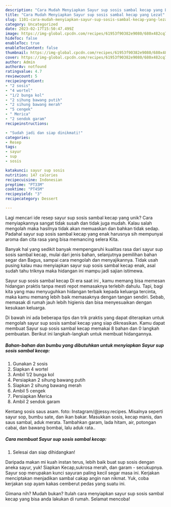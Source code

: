 ```yaml
---
description: "Cara Mudah Menyiapkan Sayur sup sosis sambal kecap yang Lezat"
title: "Cara Mudah Menyiapkan Sayur sup sosis sambal kecap yang Lezat"
slug: 1101-cara-mudah-menyiapkan-sayur-sup-sosis-sambal-kecap-yang-lezat
category: Uncategorized
date: 2023-02-17T15:50:47.499Z
image: https://img-global.cpcdn.com/recipes/61953f90382e9080/680x482cq70/sayur-sup-sosis-sambal-kecap-foto-resep-utama.jpg
hideToc: false
enableToc: true
enableTocContent: false
thumbnail: https://img-global.cpcdn.com/recipes/61953f90382e9080/680x482cq70/sayur-sup-sosis-sambal-kecap-foto-resep-utama.jpg
cover: https://img-global.cpcdn.com/recipes/61953f90382e9080/680x482cq70/sayur-sup-sosis-sambal-kecap-foto-resep-utama.jpg
author: Admin
authorAv: notfound
ratingvalue: 4.7
reviewcount: 5
recipeingredient:
- "2 sosis"
- "4 wortel"
- "1/2 bunga kol"
- "2 sihung bawang putih"
- "2 sihung bawang merah"
- "5 cengek"
- " Merica"
- "2 sendok garam"
recipeinstructions:

- "Sudah jadi dan siap dinikmati!"
categories:
- Resep
tags:
- sayur
- sup
- sosis

katakunci: sayur sup sosis 
nutrition: 147 calories
recipecuisine: Indonesian
preptime: "PT33M"
cooktime: "PT45M"
recipeyield: "3"
recipecategory: Dessert

---
```





Lagi mencari ide resep sayur sup sosis sambal kecap yang unik? Cara menyiapkannya sangat tidak susah dan tidak juga mudah. Kalau salah mengolah maka hasilnya tidak akan memuaskan dan bahkan tidak sedap. Padahal sayur sup sosis sambal kecap yang enak harusnya sih mempunyai aroma dan cita rasa yang bisa memancing selera Kita.





Banyak hal yang sedikit banyak mempengaruhi kualitas rasa dari sayur sup sosis sambal kecap, mulai dari jenis bahan, selanjutnya pemilihan bahan segar dan Bagus, sampai cara mengolah dan menyajikannya. Tidak usah pusing kalau mau menyiapkan sayur sup sosis sambal kecap enak,      asal sudah tahu triknya maka hidangan ini mampu jadi sajian istimewa.














Sayur sup sosis sambal kecap Di era saat ini , kamu memang bisa memesan hidangan praktis tanpa mesti repot memasaknya terlebih dahulu. Tapi, bagi kita yang mau menyuguhkan hidangan terbaik kepada keluarga tercinta, maka kamu memang lebih baik memasaknya dengan tangan sendiri. Sebab, memasak di rumah jauh lebih higienis dan bisa menyesuaikan dengan kesukaan keluarga.






Di bawah ini ada beberapa tips dan trik praktis yang dapat diterapkan untuk mengolah sayur sup sosis sambal kecap yang siap dikreasikan. Kamu dapat membuat Sayur sup sosis sambal kecap memakai 8 bahan dan 0 langkah pembuatan. Berikut ini langkah-langkah untuk membuat hidangannya.

<!--inarticleads1-->

##### Bahan-bahan dan bumbu yang dibutuhkan untuk menyiapkan Sayur sup sosis sambal kecap:

1. Gunakan 2 sosis
1. Siapkan 4 wortel
1. Ambil 1/2 bunga kol
1. Persiapkan 2 sihung bawang putih
1. Siapkan 2 sihung bawang merah
1. Ambil 5 cengek
1. Persiapkan  Merica
1. Ambil 2 sendok garam


Kentang sosis saus asam. foto: Instagram/@jessy.recipes. Misalnya seperti sayur sop, bumbu sate, dan ikan bakar. Masukkan sosis, kecap manis, dan saus sambal, aduk merata. Tambahkan garam, lada hitam, air, potongan cabai, dan bawang bombai, lalu aduk rata.. 

<!--inarticleads2-->

##### Cara membuat Sayur sup sosis sambal kecap:


1. Selesai dan siap dihidangkan!

Daripada makan mi kuah instan terus, lebih baik buat sup sosis dengan aneka sayur, yuk! Siapkan Kecap,sukrosa merah, dan garam - secukupnya. Sayur sop merupakan kunci sayuran paling kecil segar masa ini. Kerjakan menciptakan menjadikan sambal cakap angin nan nikmat. Yuk, coba kerjakan sop ayam kakas cemberut pedas yang suatu ini. 

Gimana nih? Mudah bukan? Itulah cara menyiapkan sayur sup sosis sambal kecap yang bisa anda lakukan di rumah. Selamat mencoba!
